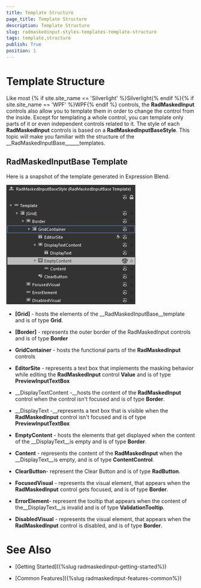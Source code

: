 ```yaml
---
title: Template Structure
page_title: Template Structure
description: Template Structure
slug: radmaskedinput-styles-templates-template-structure
tags: template,structure
publish: True
position: 1
---
```


# Template Structure



Like most {% if site.site_name == 'Silverlight' %}Silverlight{% endif %}{% if site.site_name == 'WPF' %}WPF{% endif %} controls, the __RadMaskedInput__ controls also allow you to template them in order to change the control from the inside. Except for templating a whole control, you can template only parts of it or even independent controls related to it. The style of each __RadMaskedInput__ controls is based on a __RadMaskedInputBaseStyle__. This topic will make you familiar with the structure of the __RadMaskedInputBase______templates. 

## RadMaskedInputBase Template

Here is a snapshot of the template generated in Expression Blend.

![](images/radmaskedinput_templates_maskedinputbase.png)

* __[Grid]__ - hosts the elements of the __RadMaskedInputBase__template and is of type __Grid__. 
          

* __[Border]__ - represents the outer border of the RadMaskedInput controls and is of type __Border__

* __GridContainer__ - hosts the functional parts of the __RadMaskedInput__ controls
			 

* __EditorSite__ - represents a text box that implements the masking behavior while editing the __RadMaskedInput__ control __Value__ and is of type __PreviewInputTextBox__

* __DisplayTextContent -__hosts the content of the __RadMaskedInput__ control when the control isn't focused and is of type __Border__.
			 

* __DisplayText -__represents a text box that is visible when the __RadMaskedInput__ control isn't focused and is of type __PreviewInputTextBox__

* __EmptyContent__ - hosts the elements that get displayed when the content of the __DisplayText__is empty and is of type __Border__.
			

* __Content__ - represents the content of the __RadMaskedInput__ when the __DisplayText__is empty, and is of type __ContentControl__.

* __ClearButton__- represent the Clear Button and is of type __RadButton__.

* __FocusedVisual__ - represents the visual element, that appears when the __RadMaskedInput__ control gets focused, and is of type __Border__.

* __ErrorElement__- represent the tooltip that appears when the content of the__DisplayText__is invalid and is of type __ValidationTooltip__.

* __DisabledVisual__ - represents the visual element, that appears when the __RadMaskedInput__ control is disabled, and is of type __Border__.

# See Also

 * [Getting Started]({%slug radmaskedinput-getting-started%})

 * [Common Features]({%slug radmaskedinput-features-common%})
